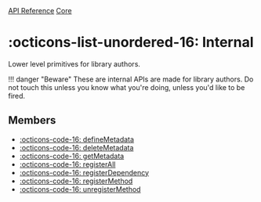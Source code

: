 <div class="pmwdoc-reference-breadcrumbs">
<a href="../../">API Reference</a>
<a href="../">Core</a>
</div>

# :octicons-list-unordered-16: Internal

Lower level primitives for library authors.

!!! danger "Beware"
    These are internal APIs are made for library authors. Do not touch this unless you
    know what you're doing, unless you'd like to be fired.

## Members

- [:octicons-code-16: defineMetadata](define-metadata.md)
- [:octicons-code-16: deleteMetadata](delete-metadata.md)
- [:octicons-code-16: getMetadata](get-metadata.md)
- [:octicons-code-16: registerAll](register-all.md)
- [:octicons-code-16: registerDependency](register-dependency.md)
- [:octicons-code-16: registerMethod](register-method.md)
- [:octicons-code-16: unregisterMethod](unregister-method.md)
